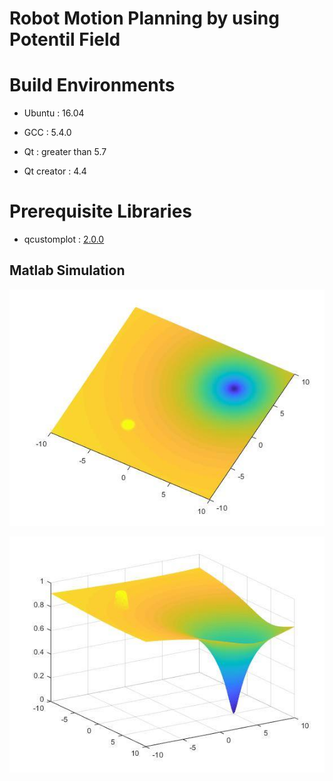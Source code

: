 # Robot Motion Planning by using Potentil Field

# Build Environments

 * Ubuntu : 16.04

 * GCC : 5.4.0

 * Qt : greater than 5.7

 * Qt creator : 4.4

# Prerequisite Libraries

 * qcustomplot : [2.0.0](http://www.qcustomplot.com/index.php/download)


## Matlab Simulation
![alt text](figure/potential1.jpg?raw=true "potential1")

![alt text](figure/potential2.jpg?raw=true "potential2")
